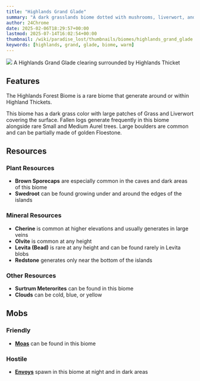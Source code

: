```yaml
---
title: "Highlands Grand Glade"
summary: "A dark grasslands biome dotted with mushrooms, liverwort, and fallen tree trunks "
author: 24Chrome
date: 2025-02-06T18:29:57+00:00
lastmod: 2025-07-14T16:02:54+00:00
thumbnail: /wiki/paradise_lost/thumbnails/biomes/highlands_grand_glade.webp
keywords: [highlands, grand, glade, biome, warm]
---
```


<img src="/wiki/paradise_lost/biomes/highlands_grand_glade.webp">
A Highlands Grand Glade clearing surrounded by Highlands Thicket

## Features
The Highlands Forest Biome is a rare biome that generate around or within Highland Thickets. 

This biome has a dark grass color with large patches of Grass and Liverwort covering the surface.
Fallen logs generate frequently in this biome alongside rare Small and Medium Aurel trees. Large boulders are common and can be partially made of golden Floestone.


## Resources

### Plant Resources
* **Brown Sporecaps** are especially common in the caves and dark areas of this biome
* **Swedroot** can be found growing under and around the edges of the islands

### Mineral Resources
* **Cherine** is common at higher elevations and usually generates in large veins
* **Olvite** is common at any height
* **Levita (Bead)** is rare at any height and can be found rarely in Levita blobs
* **Redstone** generates only near the bottom of the islands

### Other Resources
* **Surtrum Meterorites** can be found in this biome
* **Clouds** can be cold, blue, or yellow

## Mobs

### Friendly
* **[Moas](/wiki/paradise-lost/mobs/moa/)** can be found in this biome


### Hostile
* **[Envoys](/wiki/paradise-lost/mobs/envoy/)** spawn in this biome at night and in dark areas


